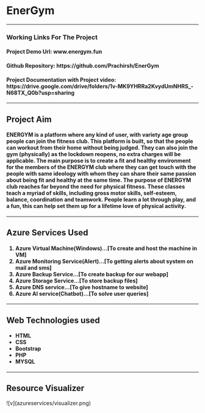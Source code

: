 <h1>EnerGym</h1>
<hr>
<h3>Working Links For The Project</h3>
<h4>Project Demo Url: www.energym.fun</h4>
<h4>Github Repository:  https://github.com/Prachirsh/EnerGym </h4>
<h4>Project Documentation with Project video: https://drive.google.com/drive/folders/1v-MK9YHRRa2KvydUmNHRS_-N68TX_Q0b?usp=sharing</h4>
<hr>
<h2>Project Aim</h2>
<h4>ENERGYM is a platform where any kind of user, with variety age group people can join the fitness club. This platform is built, so that the people can workout from their home without being judged. They can also join the gym (physically) as the lockdown reopens, no extra charges will be applicable.  
The main purpose is to create a fit and healthy environment for the members of the ENERGYM club where they can get touch with the people with same ideology with whom they can share their same passion about being fit and healthy at the same time.
The purpose of ENERGYM club reaches far beyond the need for physical fitness. These classes teach a myriad of skills, including gross motor skills, self-esteem, balance, coordination and teamwork. People learn a lot through play, and a fun, this can help set them up for a lifetime love of physical activity. 
</h4>
<hr>
<h2>Azure Services Used</h2>
<h4><ol start="1">
  <li>Azure Virtual Machine(Windows)...[To create and host the machine in VM]</li>
  <li>Azure Monitoring Service(Alert)...[To getting alerts about system on mail and sms]</li>
  <li>Azure Backup Service...[To create backup for our webapp]</li>
  <li>Azure Storage Service...[To store backup files]</li>
  <li>Azure DNS service...[To give hostname to website]</li>
  <li>Azure AI service(Chatbot)...[To solve user queries]</li></ol>
</h4>
<hr>
<h2>Web Technologies used</h2>
<h4><ul><li>HTML</li>
<li>CSS</li>
<li>Bootstrap</li>
<li>PHP</li>
<li>MYSQL</li></ul></h4>
<hr>
<h2>Resource Visualizer</h2>
![v](azureservices/visualizer.png)


